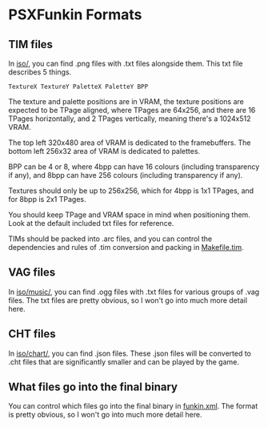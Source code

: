 # PSXFunkin Formats

## TIM files

In [iso/](/iso/), you can find .png files with .txt files alongside them. This txt file describes 5 things.

`TextureX TextureY PaletteX PaletteY BPP`

The texture and palette positions are in VRAM, the texture positions are expected to be TPage aligned, where TPages are 64x256, and there are 16 TPages horizontally, and 2 TPages vertically, meaning there's a 1024x512 VRAM.

The top left 320x480 area of VRAM is dedicated to the framebuffers. The bottom left 256x32 area of VRAM is dedicated to palettes.

BPP can be 4 or 8, where 4bpp can have 16 colours (including transparency if any), and 8bpp can have 256 colours (including transparency if any).

Textures should only be up to 256x256, which for 4bpp is 1x1 TPages, and for 8bpp is 2x1 TPages.

You should keep TPage and VRAM space in mind when positioning them. Look at the default included txt files for reference.

TIMs should be packed into .arc files, and you can control the dependencies and rules of .tim conversion and packing in [Makefile.tim](/Makefile.tim).

## VAG files

In [iso/music/](/iso/music/), you can find .ogg files with .txt files for various groups of .vag files. The txt files are pretty obvious, so I won't go into much more detail here.

## CHT files

In [iso/chart/](/iso/chart/), you can find .json files. These .json files will be converted to .cht files that are significantly smaller and can be played by the game.

## What files go into the final binary

You can control which files go into the final binary in [funkin.xml](/funkin.xml). The format is pretty obvious, so I won't go into much more detail here.
